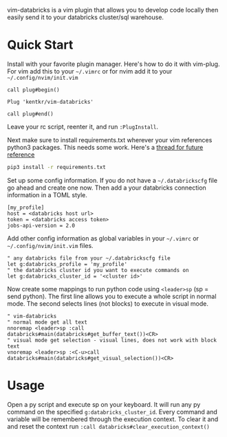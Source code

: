 
vim-databricks is a vim plugin that allows you to develop code locally then easily 
send it to your databricks cluster/sql warehouse.

# Quick Start

Install with your favorite plugin manager. Here's how to do it with vim-plug. For vim add this to
your `~/.vimrc` or for nvim add it to your `~/.config/nvim/init.vim`

```vim
call plug#begin()

Plug 'kentkr/vim-databricks'

call plug#end()
```

Leave your rc script, reenter it, and run `:PlugInstall`.

Next make sure to install requirements.txt wherever your vim references python3 packages.
This needs some work. Here's a [thread for future reference](https://github.com/junegunn/vim-plug/issues/949)

```sh
pip3 install -r requirements.txt
```

Set up some config information. If you do not have a `~/.databrickscfg` file go ahead and create one now.
Then add a your databricks connection information in a TOML style.

```
[my_profile]
host = <databricks host url>
token = <databricks access token>
jobs-api-version = 2.0
```

Add other config information as global variables in your `~/.vimrc` or `~/.config/nvim/init.vim` files.

```vim
" any databricks file from your ~/.databrickscfg file
let g:databricks_profile = 'my_profile'
" the databricks cluster id you want to execute commands on
let g:databricks_cluster_id = '<cluster id>'
```

Now create some mappings to run python code using `<leader>sp` (sp = send python).
The first line allows you to execute a whole script in normal mode. The second selects
lines (not blocks) to execute in visual mode.

```vim
" vim-databricks
" normal mode get all text
nnoremap <leader>sp :call databricks#main(databricks#get_buffer_text())<CR>
" visual mode get selection - visual lines, does not work with block text
vnoremap <leader>sp :<C-u>call databricks#main(databricks#get_visual_selection())<CR>
```

# Usage

Open a py script and execute <leader>sp on your keyboard. It will run any py command on the specified `g:databricks_cluster_id`.
Every command and variable will be remembered through the execution context. To clear it and and reset the context run
`:call databricks#clear_execution_context()`
